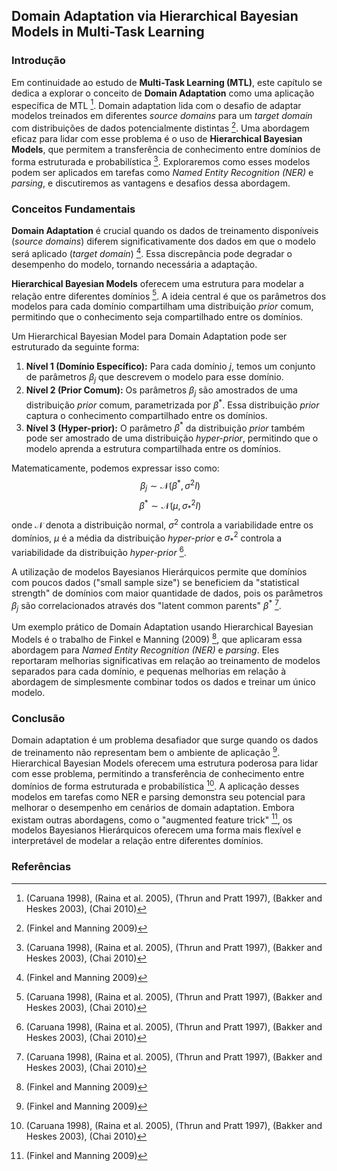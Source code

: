 ## Domain Adaptation via Hierarchical Bayesian Models in Multi-Task Learning

### Introdução
Em continuidade ao estudo de **Multi-Task Learning (MTL)**, este capítulo se dedica a explorar o conceito de **Domain Adaptation** como uma aplicação específica de MTL [^296]. Domain adaptation lida com o desafio de adaptar modelos treinados em diferentes *source domains* para um *target domain* com distribuições de dados potencialmente distintas [^297]. Uma abordagem eficaz para lidar com esse problema é o uso de **Hierarchical Bayesian Models**, que permitem a transferência de conhecimento entre domínios de forma estruturada e probabilística [^296]. Exploraremos como esses modelos podem ser aplicados em tarefas como *Named Entity Recognition (NER)* e *parsing*, e discutiremos as vantagens e desafios dessa abordagem.

### Conceitos Fundamentais
**Domain Adaptation** é crucial quando os dados de treinamento disponíveis (*source domains*) diferem significativamente dos dados em que o modelo será aplicado (*target domain*) [^297]. Essa discrepância pode degradar o desempenho do modelo, tornando necessária a adaptação.

**Hierarchical Bayesian Models** oferecem uma estrutura para modelar a relação entre diferentes domínios [^296]. A ideia central é que os parâmetros dos modelos para cada domínio compartilham uma distribuição *prior* comum, permitindo que o conhecimento seja compartilhado entre os domínios.

Um Hierarchical Bayesian Model para Domain Adaptation pode ser estruturado da seguinte forma:
1. **Nível 1 (Domínio Específico):** Para cada domínio $j$, temos um conjunto de parâmetros $\beta_j$ que descrevem o modelo para esse domínio.
2. **Nível 2 (Prior Comum):** Os parâmetros $\beta_j$ são amostrados de uma distribuição *prior* comum, parametrizada por $\beta^*$. Essa distribuição *prior* captura o conhecimento compartilhado entre os domínios.
3. **Nível 3 (Hyper-prior):** O parâmetro $\beta^*$ da distribuição *prior* também pode ser amostrado de uma distribuição *hyper-prior*, permitindo que o modelo aprenda a estrutura compartilhada entre os domínios.

Matematicamente, podemos expressar isso como:
$$\
\beta_j \sim \mathcal{N}(\beta^*, \sigma^2I)
$$
$$\
\beta^* \sim \mathcal{N}(\mu, \sigma_*^2I)
$$
onde $\mathcal{N}$ denota a distribuição normal, $\sigma^2$ controla a variabilidade entre os domínios, $\mu$ é a média da distribuição *hyper-prior* e $\sigma_*^2$ controla a variabilidade da distribuição *hyper-prior* [^296].

A utilização de modelos Bayesianos Hierárquicos permite que domínios com poucos dados ("small sample size") se beneficiem da "statistical strength" de domínios com maior quantidade de dados, pois os parâmetros $\beta_j$ são correlacionados através dos "latent common parents" $\beta^*$ [^296].

Um exemplo prático de Domain Adaptation usando Hierarchical Bayesian Models é o trabalho de Finkel e Manning (2009) [^297], que aplicaram essa abordagem para *Named Entity Recognition (NER)* e *parsing*. Eles reportaram melhorias significativas em relação ao treinamento de modelos separados para cada domínio, e pequenas melhorias em relação à abordagem de simplesmente combinar todos os dados e treinar um único modelo.

### Conclusão
Domain adaptation é um problema desafiador que surge quando os dados de treinamento não representam bem o ambiente de aplicação [^297]. Hierarchical Bayesian Models oferecem uma estrutura poderosa para lidar com esse problema, permitindo a transferência de conhecimento entre domínios de forma estruturada e probabilística [^296]. A aplicação desses modelos em tarefas como NER e parsing demonstra seu potencial para melhorar o desempenho em cenários de domain adaptation.  Embora existam outras abordagens, como o "augmented feature trick" [^297], os modelos Bayesianos Hierárquicos oferecem uma forma mais flexível e interpretável de modelar a relação entre diferentes domínios.

### Referências
[^296]:  (Caruana 1998), (Raina et al. 2005), (Thrun and Pratt 1997), (Bakker and Heskes 2003), (Chai 2010)
[^297]: (Finkel and Manning 2009)

<!-- END -->